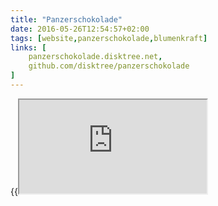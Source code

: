 ```yaml
---
title: "Panzerschokolade"
date: 2016-05-26T12:54:57+02:00
tags: [website,panzerschokolade,blumenkraft]
links: [
	panzerschokolade.disktree.net,
	github.com/disktree/panzerschokolade
]
---
```

{{<iframe src="https://panzerschokolade.disktree.net/">}}
